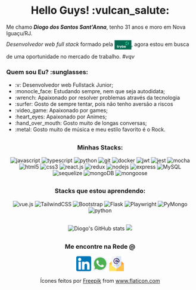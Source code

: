 <h1 align="center">Hello Guys! :vulcan_salute:</h1>

<p>
  Me chamo <strong><i>Diogo dos Santos Sant'Anna</i></strong>, tenho 31 anos e moro em Nova Iguaçu/RJ.
  <br>
    <i>Desenvolvedor web full stack</i> formado pela  <a href="https://www.betrybe.com/"><img src="trybe_img.png" align="center" width="45px"/></a>, agora estou em busca de uma oportunidade no mercado de trabalho.  <i>#vqv</i>
</p>

<h3>Quem sou Eu? :sunglasses:</h3>

<ul>
  <li>:v: Desenvolvedor web Fullstack Junior;</li>
  <li>:monocle_face: Estudando sempre, nem que seja autodidata;</li>
  <li>:wrench: Apaixonado por resolver problemas através da tecnologia</li>
  <li>:surfer: Gosto de sempre tentar, pois não tenho aversão a riscos</li>
  <li>:video_game: Apaixonado por games;</li>
  <li>:heart_eyes: Apaixonado por Animes;</li>
  <li>:hand_over_mouth: Gosto muito de longas conversas;</li>
  <li>:metal: Gosto muito de música e meu estilo favorito é o Rock.</li>
</ul>
  
##

<h3 align="center">Minhas Stacks:</h3>
<div align="center">
  <img src="https://img.shields.io/badge/javascript-%23323330.svg?style=for-the-badge&logo=javascript&logoColor=%23F7DF1E" alt="javascript"/>
  <img src="https://img.shields.io/badge/typescript-%23007ACC.svg?style=for-the-badge&logo=typescript&logoColor=white" alt="typescript"/>
  <img src="https://img.shields.io/badge/python-3670A0?style=for-the-badge&logo=python&logoColor=ffdd54" alt="python"/>
  <img src="https://img.shields.io/badge/git-%23F05033.svg?style=for-the-badge&logo=git&logoColor=white" alt="git"/>
  <img src="https://img.shields.io/badge/docker-%230db7ed.svg?style=for-the-badge&logo=docker&logoColor=white" alt="docker"/>
  <img src="https://img.shields.io/badge/JWT-black?style=for-the-badge&logo=JSON%20web%20tokens" alt="jwt"/>
  <img src="https://img.shields.io/badge/-jest-%23C21325?style=for-the-badge&logo=jest&logoColor=white" alt="jest"/>
  <img src="https://img.shields.io/badge/-mocha-%238D6748?style=for-the-badge&logo=mocha&logoColor=white" alt="mocha"/>
  <img src="https://img.shields.io/badge/html5-%23E34F26.svg?style=for-the-badge&logo=html5&logoColor=white" alt="html5"/>
  <img src="https://img.shields.io/badge/css3-%231572B6.svg?style=for-the-badge&logo=css3&logoColor=white" alt="css3"/>
  <img src="https://img.shields.io/badge/react.js-%2320232a.svg?style=for-the-badge&logo=react&logoColor=%2361DAFB" alt="react.js"/>
  <img src="https://img.shields.io/badge/redux-%23593d88.svg?style=for-the-badge&logo=redux&logoColor=white" alt="redux"/>
  <img src="https://img.shields.io/badge/node.js-6DA55F?style=for-the-badge&logo=node.js&logoColor=white" alt="nodejs"/>
  <img src="https://img.shields.io/badge/express.js-%23404d59.svg?style=for-the-badge&logo=express&logoColor=%2361DAFB" alt="express"/>
  <img src="https://img.shields.io/badge/mysql-%2300f.svg?style=for-the-badge&logo=mysql&logoColor=white" alt="MySQL"/>
  <img src="https://img.shields.io/badge/Sequelize-52B0E7?style=for-the-badge&logo=Sequelize&logoColor=white" alt="sequelize"/>
  <img src="https://img.shields.io/badge/MongoDB-%234ea94b.svg?style=for-the-badge&logo=mongodb&logoColor=white" alt="mongoDB"/>
  <img src="https://img.shields.io/badge/Mongoose-white.svg?style=for-the-badge&color=800" alt="mongoose"/>
</div>

##

<h3 align="center">Stacks que estou aprendendo:</h3>
<div align="center">
  
  <img src="https://img.shields.io/badge/vuejs-%2335495e.svg?style=for-the-badge&logo=vuedotjs&logoColor=%234FC08D" alt="vue.js"/>
  <img src="https://img.shields.io/badge/tailwindcss-%2338B2AC.svg?style=for-the-badge&logo=tailwind-css&logoColor=white" alt="TailwindCSS"/>
  <img src="https://img.shields.io/badge/bootstrap-%23563D7C.svg?style=for-the-badge&logo=bootstrap&logoColor=white" alt="Bootstrap"/>
  <img src="https://img.shields.io/badge/flask-white?style=for-the-badge&logo=flask&logoColor=black" alt="Flask"/>
  <img src="https://img.shields.io/badge/Playwright-1c1e21?style=for-the-badge&logo=playwright&logoColor=#2EAD33" alt="Playwright"/>
  <img src="https://img.shields.io/badge/PyMongo-3670A0?style=for-the-badge&color=%234ea94b" alt="PyMongo"/>
  <img src="https://img.shields.io/badge/Pytest-ffdd54?style=for-the-badge&logo=pytest&logoColor=#0A9EDC" alt="python"/>
</div>

##

<div align="center">
<img width="320px%" alt="Diogo's GitHub stats" src="https://github-readme-stats-dihsantanna.vercel.app/api?username=dihsantanna&theme=chartreuse-dark&show_icons=true&hide=contribs&count_private=true" />
<img width="320px%" src="https://github-readme-stats-dihsantanna.vercel.app/api/top-langs/?username=dihsantanna&layout=compact&theme=chartreuse-dark" />
</div>

##

<h3 align="center">Me encontre na Rede <b>@</b></h3>

<div align="center">
  <a href="https://www.linkedin.com/in/diogo-santanna/" target="_blank"><img src="linkedin.png" width="40px"/></a>
  <a href="https://api.whatsapp.com/send?phone=5521982387725" target="_blank"><img src="whatsapp.png" width="40px"/></a>
  <a href="mailto:diogosantanna08@gmail.com" target="_blank"><img src="marketing-de-email.png" width="40px"/></a>
</div>

<p align="center">
  Ícones feitos por <a href="https://www.freepik.com" title="Freepik">Freepik</a> from <a href="https://www.flaticon.com/br/" title="Flaticon">www.flaticon.com</a>
</p>

##
